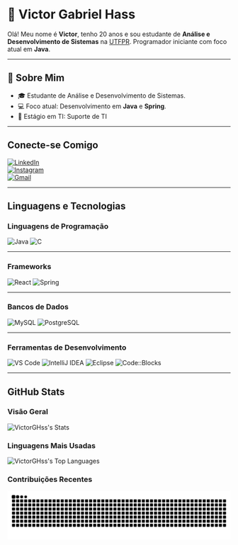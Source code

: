 # 👋 Victor Gabriel Hass

Olá! Meu nome é **Victor**, tenho 20 anos e sou estudante de **Análise e Desenvolvimento de Sistemas** na [UTFPR](https://www.utfpr.edu.br/). Programador iniciante com foco atual em **Java**.

---

## 🌟 Sobre Mim

- 🎓 Estudante de Análise e Desenvolvimento de Sistemas.
- 💻 Foco atual: Desenvolvimento em **Java** e **Spring**.
- 🏢 Estágio em TI: Suporte de TI

---

## Conecte-se Comigo

[![LinkedIn](https://img.shields.io/badge/LinkedIn-0077B5?style=for-the-badge&logo=linkedin&logoColor=white)](https://www.linkedin.com/in/victor-gabriel-hass-05a291336/)  
[![Instagram](https://img.shields.io/badge/-Instagram-%23E4405F?style=for-the-badge&logo=instagram&logoColor=white)](https://www.instagram.com/vitokkj_/)  
[![Gmail](https://img.shields.io/badge/Gmail-333333?style=for-the-badge&logo=gmail&logoColor=red)](mailto:vg.hss0101@gmail.com)

---

## Linguagens e Tecnologias

### Linguagens de Programação
<div>
<img src="https://img.shields.io/badge/java-%23ED8B00.svg?style=for-the-badge&logo=openjdk&logoColor=white" alt="Java" />
<img src="https://img.shields.io/badge/C-00599C?style=for-the-badge&logo=c&logoColor=white" alt="C" />
</div>

---

###  Frameworks
<div>
<img src="https://img.shields.io/badge/React-20232A?style=for-the-badge&logo=react&logoColor=61DAFB" alt="React" />
<img src="https://img.shields.io/badge/spring-%236DB33F.svg?style=for-the-badge&logo=spring&logoColor=white" alt="Spring" />
</div>

---

###  Bancos de Dados
<div>
<img src="https://img.shields.io/badge/MySQL-00000F?style=for-the-badge&logo=mysql&logoColor=white" alt="MySQL" />
<img src="https://img.shields.io/badge/PostgreSQL-316192?style=for-the-badge&logo=postgresql&logoColor=white" alt="PostgreSQL" />
</div>

---

###  Ferramentas de Desenvolvimento
<div>
<img src="https://img.shields.io/badge/Visual_Studio_Code-5C2D91?style=for-the-badge&logo=visual%20studio%20code&logoColor=white" alt="VS Code" />
<img src="https://img.shields.io/badge/IntelliJ_IDEA-000000?style=for-the-badge&logo=intellij%20idea&logoColor=white" alt="IntelliJ IDEA" />
<img src="https://img.shields.io/badge/Eclipse-FE7A16?style=for-the-badge&logo=eclipse&logoColor=white" alt="Eclipse" />
<img src="https://img.shields.io/badge/Code::Blocks-23FA0F00?style=for-the-badge&logo=codeblocks&logoColor=white" alt="Code::Blocks" />
</div>

---

## GitHub Stats

### Visão Geral
![VictorGHss's Stats](https://github-readme-stats.vercel.app/api?username=VictorGHss&theme=tokyonight&show_icons=true&hide_border=true&count_private=true)

### Linguagens Mais Usadas
![VictorGHss's Top Languages](https://github-readme-stats.vercel.app/api/top-langs/?username=VictorGHss&theme=tokyonight&show_icons=true&hide_border=true&layout=compact&count_private=true)

### Contribuições Recentes
<picture>
  <source media="(prefers-color-scheme: dark)" srcset="https://raw.githubusercontent.com/VictorGHss/VictorGHss/output/github-contribution-grid-snake-dark.svg">
  <source media="(prefers-color-scheme: light)" srcset="https://raw.githubusercontent.com/VictorGHss/VictorGHss/output/github-contribution-grid-snake.svg">
  <img alt="github contribution grid snake animation" src="https://raw.githubusercontent.com/VictorGHss/VictorGHss/output/github-contribution-grid-snake.svg">
</picture>
